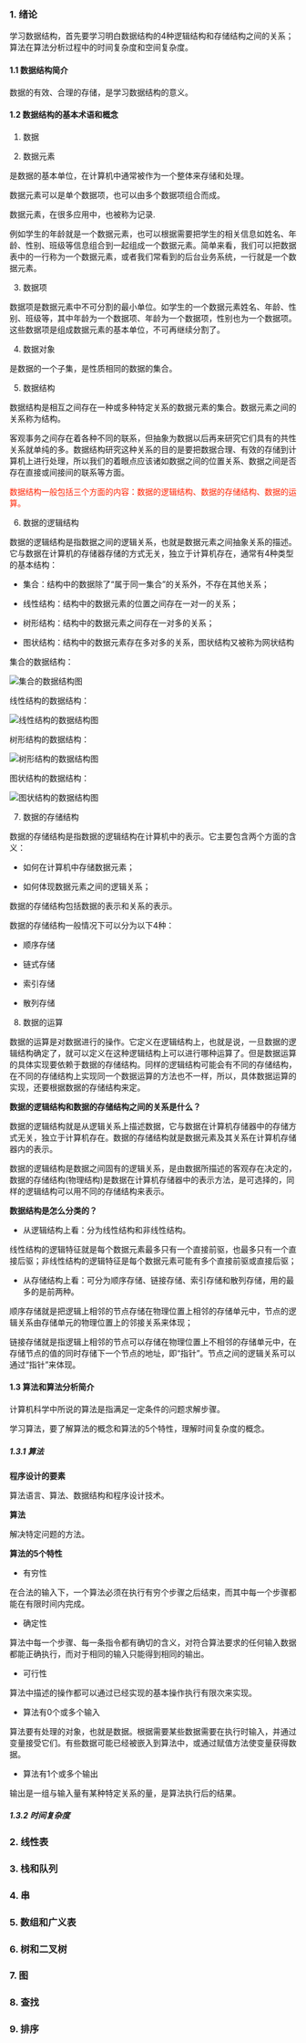 ### 1. 绪论

学习数据结构，首先要学习明白数据结构的4种逻辑结构和存储结构之间的关系；算法在算法分析过程中的时间复杂度和空间复杂度。

#### 1.1 数据结构简介

数据的有效、合理的存储，是学习数据结构的意义。

#### 1.2 数据结构的基本术语和概念

1. 数据

2. 数据元素

是数据的基本单位，在计算机中通常被作为一个整体来存储和处理。

数据元素可以是单个数据项，也可以由多个数据项组合而成。

数据元素，在很多应用中，也被称为记录.

例如学生的年龄就是一个数据元素，也可以根据需要把学生的相关信息如姓名、年龄、性别、班级等信息组合到一起组成一个数据元素。简单来看，我们可以把数据表中的一行称为一个数据元素，或者我们常看到的后台业务系统，一行就是一个数据元素。


3. 数据项

数据项是数据元素中不可分割的最小单位。如学生的一个数据元素姓名、年龄、性别、班级等，其中年龄为一个数据项、年龄为一个数据项，性别也为一个数据项。这些数据项是组成数据元素的基本单位，不可再继续分割了。

4. 数据对象

是数据的一个子集，是性质相同的数据的集合。

5. 数据结构

数据结构是相互之间存在一种或多种特定关系的数据元素的集合。数据元素之间的关系称为结构。

客观事务之间存在着各种不同的联系，但抽象为数据以后再来研究它们具有的共性关系就单纯的多。数据结构研究这种关系的目的是要把数据合理、有效的存储到计算机上进行处理，所以我们的着眼点应该诸如数据之间的位置关系、数据之间是否存在直接或间接间的联系等方面。

<font color="#f20">数据结构一般包括三个方面的内容：数据的逻辑结构、数据的存储结构、数据的运算。</font>

6. 数据的逻辑结构

数据的逻辑结构是指数据之间的逻辑关系，也就是数据元素之间抽象关系的描述。它与数据在计算机的存储器存储的方式无关，独立于计算机存在，通常有4种类型的基本结构：

- 集合：结构中的数据除了“属于同一集合”的关系外，不存在其他关系；

- 线性结构：结构中的数据元素的位置之间存在一对一的关系；

- 树形结构：结构中的数据元素之间存在一对多的关系；

- 图状结构：结构中的数据元素存在多对多的关系，图状结构又被称为网状结构

集合的数据结构：

![集合的数据结构图](./images/i1.png)

线性结构的数据结构：

![线性结构的数据结构图](./images/i2.png)

树形结构的数据结构：

![树形结构的数据结构图](./images/i3.png)

图状结构的数据结构：

![图状结构的数据结构图](./images/i4.png)

7. 数据的存储结构

数据的存储结构是指数据的逻辑结构在计算机中的表示。它主要包含两个方面的含义：

- 如何在计算机中存储数据元素；

- 如何体现数据元素之间的逻辑关系；

数据的存储结构包括数据的表示和关系的表示。

数据的存储结构一般情况下可以分为以下4种：

- 顺序存储

- 链式存储

- 索引存储

- 散列存储

8. 数据的运算

数据的运算是对数据进行的操作。它定义在逻辑结构上，也就是说，一旦数据的逻辑结构确定了，就可以定义在这种逻辑结构上可以进行哪种运算了。但是数据运算的具体实现要依赖于数据的存储结构。同样的逻辑结构可能会有不同的存储结构，在不同的存储结构上实现同一个数据运算的方法也不一样，所以，具体数据运算的实现，还要根据数据的存储结构来定。

**数据的逻辑结构和数据的存储结构之间的关系是什么？**

数据的逻辑结构就是从逻辑关系上描述数据，它与数据在计算机存储器中的存储方式无关，独立于计算机存在。数据的存储结构就是数据元素及其关系在计算机存储器内的表示。

数据的逻辑结构是数据之间固有的逻辑关系，是由数据所描述的客观存在决定的，数据的存储结构(物理结构)是数据在计算机存储器中的表示方法，是可选择的，同样的逻辑结构可以用不同的存储结构来表示。

**数据结构是怎么分类的？**

- 从逻辑结构上看：分为线性结构和非线性结构。

线性结构的逻辑特征就是每个数据元素最多只有一个直接前驱，也最多只有一个直接后驱；非线性结构的逻辑特征是每个数据元素可能有多个直接前驱或直接后驱；

- 从存储结构上看：可分为顺序存储、链接存储、索引存储和散列存储，用的最多的是前两种。

顺序存储就是把逻辑上相邻的节点存储在物理位置上相邻的存储单元中，节点的逻辑关系由存储单元的物理位置上的邻接关系来体现；

链接存储就是指逻辑上相邻的节点可以存储在物理位置上不相邻的存储单元中，在存储节点的值的同时存储下一个节点的地址，即“指针”。节点之间的逻辑关系可以通过“指针”来体现。

#### 1.3 算法和算法分析简介

计算机科学中所说的算法是指满足一定条件的问题求解步骤。

学习算法，要了解算法的概念和算法的5个特性，理解时间复杂度的概念。

##### 1.3.1 算法

**程序设计的要素**

算法语言、算法、数据结构和程序设计技术。

**算法**

解决特定问题的方法。

**算法的5个特性**

- 有穷性

在合法的输入下，一个算法必须在执行有穷个步骤之后结束，而其中每一个步骤都能在有限时间内完成。

- 确定性

算法中每一个步骤、每一条指令都有确切的含义，对符合算法要求的任何输入数据都能正确执行，而对于相同的输入只能得到相同的输出。

- 可行性

算法中描述的操作都可以通过已经实现的基本操作执行有限次来实现。

- 算法有0个或多个输入

算法要有处理的对象，也就是数据。根据需要某些数据需要在执行时输入，并通过变量接受它们。有些数据可能已经被嵌入到算法中，或通过赋值方法使变量获得数据。

- 算法有1个或多个输出

输出是一组与输入量有某种特定关系的量，是算法执行后的结果。

##### 1.3.2 时间复杂度

### 2. 线性表

### 3. 栈和队列

### 4. 串

### 5. 数组和广义表

### 6. 树和二叉树

### 7. 图

### 8. 查找

### 9. 排序